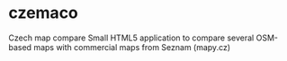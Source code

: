 czemaco
=======

Czech map compare
Small HTML5 application to compare several OSM-based maps with commercial maps from Seznam (mapy.cz)
